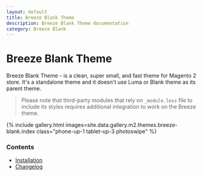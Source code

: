 ```yaml
---
layout: default
title: Breeze Blank Theme
description: Breeze Blank Theme documentation
category: Breeze Blank
---
```


# Breeze Blank Theme

Breeze Blank Theme - is a clean, super small, and fast theme for Magento 2 store.
It's a standalone theme and it doesn't use Luma or Blank theme as its parent theme.

> Please note that third-party modules that rely on `_module.less` file to
> include its styles requires additional integration to work on the Breeze theme.

{% include gallery.html images=site.data.gallery.m2.themes.breeze-blank.index class="phone-up-1 tablet-up-3 photoswipe" %}

### Contents

 -  [Installation](installation/)
 -  [Changelog](changelog/)
